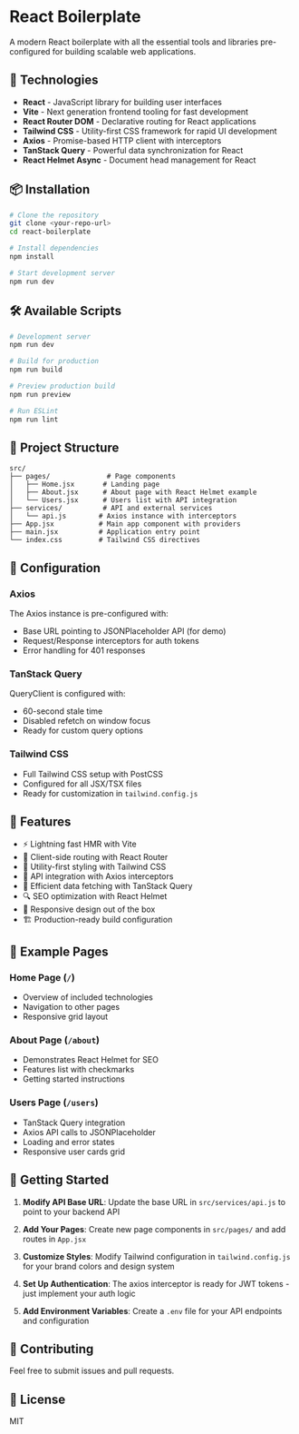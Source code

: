 # React Boilerplate

A modern React boilerplate with all the essential tools and libraries pre-configured for building scalable web applications.

## 🚀 Technologies

- **React** - JavaScript library for building user interfaces
- **Vite** - Next generation frontend tooling for fast development
- **React Router DOM** - Declarative routing for React applications
- **Tailwind CSS** - Utility-first CSS framework for rapid UI development
- **Axios** - Promise-based HTTP client with interceptors
- **TanStack Query** - Powerful data synchronization for React
- **React Helmet Async** - Document head management for React

## 📦 Installation

```bash
# Clone the repository
git clone <your-repo-url>
cd react-boilerplate

# Install dependencies
npm install

# Start development server
npm run dev
```

## 🛠️ Available Scripts

```bash
# Development server
npm run dev

# Build for production
npm run build

# Preview production build
npm run preview

# Run ESLint
npm run lint
```

## 📁 Project Structure

```
src/
├── pages/              # Page components
│   ├── Home.jsx       # Landing page
│   ├── About.jsx      # About page with React Helmet example
│   └── Users.jsx      # Users list with API integration
├── services/          # API and external services
│   └── api.js        # Axios instance with interceptors
├── App.jsx           # Main app component with providers
├── main.jsx          # Application entry point
└── index.css         # Tailwind CSS directives
```

## 🔧 Configuration

### Axios
The Axios instance is pre-configured with:
- Base URL pointing to JSONPlaceholder API (for demo)
- Request/Response interceptors for auth tokens
- Error handling for 401 responses

### TanStack Query
QueryClient is configured with:
- 60-second stale time
- Disabled refetch on window focus
- Ready for custom query options

### Tailwind CSS
- Full Tailwind CSS setup with PostCSS
- Configured for all JSX/TSX files
- Ready for customization in `tailwind.config.js`

## 🎯 Features

- ⚡ Lightning fast HMR with Vite
- 🔀 Client-side routing with React Router
- 🎨 Utility-first styling with Tailwind CSS
- 📡 API integration with Axios interceptors
- 🔄 Efficient data fetching with TanStack Query
- 🔍 SEO optimization with React Helmet
- 📱 Responsive design out of the box
- 🏗️ Production-ready build configuration

## 📝 Example Pages

### Home Page (`/`)
- Overview of included technologies
- Navigation to other pages
- Responsive grid layout

### About Page (`/about`)
- Demonstrates React Helmet for SEO
- Features list with checkmarks
- Getting started instructions

### Users Page (`/users`)
- TanStack Query integration
- Axios API calls to JSONPlaceholder
- Loading and error states
- Responsive user cards grid

## 🚦 Getting Started

1. **Modify API Base URL**: Update the base URL in `src/services/api.js` to point to your backend API

2. **Add Your Pages**: Create new page components in `src/pages/` and add routes in `App.jsx`

3. **Customize Styles**: Modify Tailwind configuration in `tailwind.config.js` for your brand colors and design system

4. **Set Up Authentication**: The axios interceptor is ready for JWT tokens - just implement your auth logic

5. **Add Environment Variables**: Create a `.env` file for your API endpoints and configuration

## 🤝 Contributing

Feel free to submit issues and pull requests.

## 📄 License

MIT